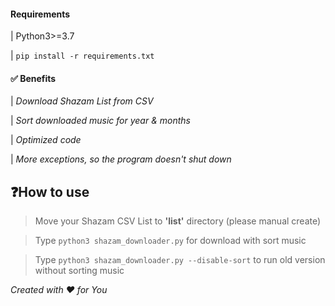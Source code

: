 #### Requirements
| Python3>=3.7

| ``pip install -r requirements.txt``

#### ✅ Benefits
| *Download Shazam List from CSV*

| *Sort downloaded music for year & months*

| *Optimized code*

| *More exceptions, so the program doesn't shut down*

## ❓How to use
> Move your Shazam CSV List to **'list'** directory (please manual create)

> Type `python3 shazam_downloader.py` for download with sort music

> Type `python3 shazam_downloader.py --disable-sort` to run old version without sorting music

*Created with ❤️ for You*

